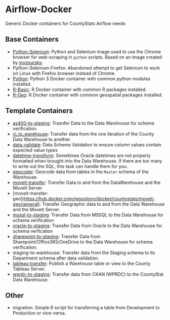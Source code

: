 # Airflow-Docker
Generic Docker containers for CountyStats Airflow needs

## Base Containers 
- [Python-Selenium](https://hub.docker.com/repository/docker/countystats/selenium): Python and Selenium image used to use the Chrome browser for web-scraping in `python` scripts. Based on an image created by [joyzoursky](https://github.com/joyzoursky/docker-python-chromedriver).
- Python-Selenium-Firefox: Abandoned attempt to get Selenium to work on Linux with Firefox browser instead of Chrome.
- [Python](https://hub.docker.com/repository/docker/countystats/r-geo): Python 3 Docker container with common python modules installed.
- [R-Basic](https://hub.docker.com/repository/docker/countystats/r-basic): R Docker container with common R packages installed.
- [R-Geo](https://hub.docker.com/repository/docker/countystats/r-geo): R Docker container with common geospatial packages installed.

## Template Containers
- [as400-to-staging](https://hub.docker.com/repository/docker/countystats/as400-to-staging/general): Trasnfer Data to the Data Warehouse for schema verification.
- [cj_to_warehouse](https://hub.docker.com/repository/docker/countystats/cj-to-warehouse/general): Transfer data from the one iteration of the County Data Warehouse to another.
- [data-validate](https://hub.docker.com/repository/docker/countystats/data-validate/general): Data Schema Validation to ensure column values contain expected value types
- [datetime-transform](https://hub.docker.com/repository/docker/countystats/datetime-transform/general): Sometimes Oracle datetimes are not properly formatted when brought into the Data Warehouse. If there are too many to write out the SQL, this task can handle them for you.
- [geocoder](https://hub.docker.com/repository/docker/countystats/warehouse-geocode/general): Geocode data from tables in the `Master` schema of the Warehouse.
- [moveit-transfer](https://hub.docker.com/repository/docker/countystats/moveit-transfer/general): Transfer Data to and from the DataWarehouse and the MoveIt Server
- [moveit-transfer-geo])https://hub.docker.com/repository/docker/countystats/moveit-geo/general): Transfer Geographic data to and from the Data Warehouse and the MoveIt Server.
- [mssql-to-staging](https://hub.docker.com/repository/docker/countystats/mssql-to-staging/general): Transfer Data from MSSQL to the Data Warehouse for schema verification
- [oracle-to-staging](https://hub.docker.com/repository/docker/countystats/oracle-to-staging/general): Transfer Data from Oracle to the Data Warehouse for schema verfication
- [sharepoint-to-staging](https://hub.docker.com/repository/docker/countystats/sharepoint-to-staging/general): Transfer Data from Sharepoint/Office365/OneDrive to the Data Warehouse for schema verification.
- staging-to-warehouse: Transfer data from the Staging schema to its Department schema after data validation.
- [tableau-transfer](https://hub.docker.com/repository/docker/countystats/tableau-transfer/general): Publish a Warehouse table or view to the County Tableau Server.
- [wprdc-to-staging](https://hub.docker.com/repository/docker/countystats/wprdc-to-staging/general): Transfer data from CKAN (WPRDC) to the CountyStat Data Warehouse.

## Other
- migration: Simple R script for transferring a table from Development to Production or vice-versa.
